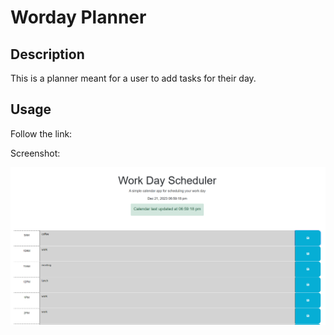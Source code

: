 # Worday Planner
## Description
This is a planner meant for a user to add tasks for their day. 

## Usage
Follow the link:

Screenshot: 

![screenshot of application](./assets/images/screenshot.jpg)